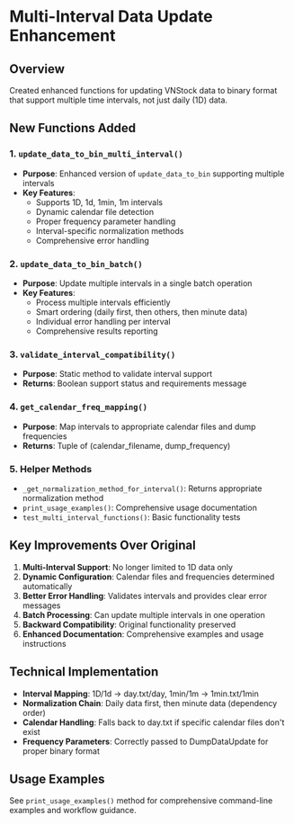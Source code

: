 # Multi-Interval Data Update Enhancement

## Overview
Created enhanced functions for updating VNStock data to binary format that support multiple time intervals, not just daily (1D) data.

## New Functions Added

### 1. `update_data_to_bin_multi_interval()`
- **Purpose**: Enhanced version of `update_data_to_bin` supporting multiple intervals
- **Key Features**:
  - Supports 1D, 1d, 1min, 1m intervals
  - Dynamic calendar file detection
  - Proper frequency parameter handling
  - Interval-specific normalization methods
  - Comprehensive error handling

### 2. `update_data_to_bin_batch()`
- **Purpose**: Update multiple intervals in a single batch operation
- **Key Features**:
  - Process multiple intervals efficiently
  - Smart ordering (daily first, then others, then minute data)
  - Individual error handling per interval
  - Comprehensive results reporting

### 3. `validate_interval_compatibility()`
- **Purpose**: Static method to validate interval support
- **Returns**: Boolean support status and requirements message

### 4. `get_calendar_freq_mapping()`
- **Purpose**: Map intervals to appropriate calendar files and dump frequencies
- **Returns**: Tuple of (calendar_filename, dump_frequency)

### 5. Helper Methods
- `_get_normalization_method_for_interval()`: Returns appropriate normalization method
- `print_usage_examples()`: Comprehensive usage documentation
- `test_multi_interval_functions()`: Basic functionality tests

## Key Improvements Over Original

1. **Multi-Interval Support**: No longer limited to 1D data only
2. **Dynamic Configuration**: Calendar files and frequencies determined automatically
3. **Better Error Handling**: Validates intervals and provides clear error messages
4. **Batch Processing**: Can update multiple intervals in one operation
5. **Backward Compatibility**: Original functionality preserved
6. **Enhanced Documentation**: Comprehensive examples and usage instructions

## Technical Implementation

- **Interval Mapping**: 1D/1d -> day.txt/day, 1min/1m -> 1min.txt/1min
- **Normalization Chain**: Daily data first, then minute data (dependency order)
- **Calendar Handling**: Falls back to day.txt if specific calendar files don't exist
- **Frequency Parameters**: Correctly passed to DumpDataUpdate for proper binary format

## Usage Examples
See `print_usage_examples()` method for comprehensive command-line examples and workflow guidance.